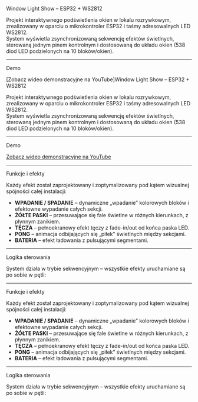 Window Light Show – ESP32 + WS2812

Projekt interaktywnego podświetlenia okien w lokalu rozrywkowym, zrealizowany w oparciu o mikrokontroler ESP32 i taśmy adresowalnych LED WS2812.  
System wyświetla zsynchronizowaną sekwencję efektów świetlnych, sterowaną jednym pinem kontrolnym i dostosowaną do układu okien (538 diod LED podzielonych na 10 bloków/okien).

---

Demo

[Zobacz wideo demonstracyjne na YouTube]Window Light Show – ESP32 + WS2812

Projekt interaktywnego podświetlenia okien w lokalu rozrywkowym, zrealizowany w oparciu o mikrokontroler ESP32 i taśmy adresowalnych LED WS2812.  
System wyświetla zsynchronizowaną sekwencję efektów świetlnych, sterowaną jednym pinem kontrolnym i dostosowaną do układu okien (538 diod LED podzielonych na 10 bloków/okien).

---

Demo

[Zobacz wideo demonstracyjne na YouTube]([https://youtu.be/TU_WKLEP_TUTAJ_LINK](https://youtu.be/2D8CAHWLyEI))  


---

Funkcje i efekty

Każdy efekt został zaprojektowany i zoptymalizowany pod kątem wizualnej spójności całej instalacji:

- **WPADANIE / SPADANIE** – dynamiczne „wpadanie” kolorowych bloków i efektowne wypadanie całych sekcji.
- **ŻÓŁTE PASKI** – przesuwające się fale świetlne w różnych kierunkach, z płynnym zanikiem.
- **TĘCZA** – pełnoekranowy efekt tęczy z fade-in/out od końca paska LED.
- **PONG** – animacja odbijających się „piłek” świetlnych między sekcjami.
- **BATERIA** – efekt ładowania z pulsującymi segmentami.

---

Logika sterowania

System działa w trybie sekwencyjnym – wszystkie efekty uruchamiane są po sobie w pętli:



---

Funkcje i efekty

Każdy efekt został zaprojektowany i zoptymalizowany pod kątem wizualnej spójności całej instalacji:

- **WPADANIE / SPADANIE** – dynamiczne „wpadanie” kolorowych bloków i efektowne wypadanie całych sekcji.
- **ŻÓŁTE PASKI** – przesuwające się fale świetlne w różnych kierunkach, z płynnym zanikiem.
- **TĘCZA** – pełnoekranowy efekt tęczy z fade-in/out od końca paska LED.
- **PONG** – animacja odbijających się „piłek” świetlnych między sekcjami.
- **BATERIA** – efekt ładowania z pulsującymi segmentami.

---

Logika sterowania

System działa w trybie sekwencyjnym – wszystkie efekty uruchamiane są po sobie w pętli:
